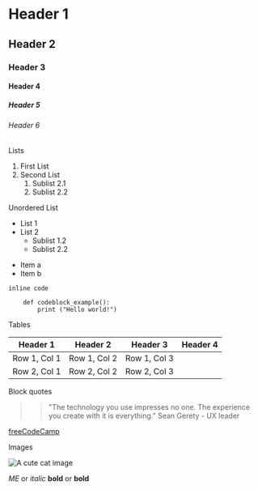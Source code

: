 # Header 1
## Header 2
### Header 3
#### Header 4
##### Header 5
###### Header 6


Lists

1. First List
2. Second List
    1. Sublist 2.1
    2. Sublist 2.2

Unordered List
* List 1
* List 2
    + Sublist 1.2
    + Sublist 2.2
- Item a
- Item b


`inline code`

```
    def codeblock_example():
        print ("Hello world!")
```

Tables

| Header 1 | Header 2 | Header 3 | Header 4 |
| -------- | -------- | -------- | -------- |
| Row 1, Col 1 | Row 1, Col 2 | Row 1, Col 3 |
| Row 2, Col 1 | Row 2, Col 2 | Row 2, Col 3 |

Block quotes

> > "The technology you use impresses no one. The experience you create with it is everything."
> Sean Gerety - UX leader


[freeCodeCamp](https://www.freecodecamp.org/news/)

Images

![A cute cat image](https:www.)

*ME* or _italic_
**bold** or __bold__